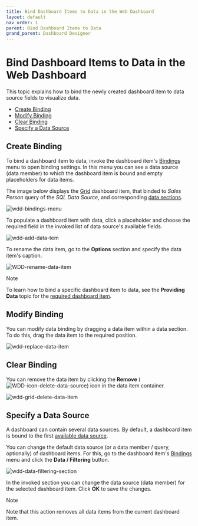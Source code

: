 ```yaml
---
title: Bind Dashboard Items to Data in the Web Dashboard
layout: default
nav_order: 1
parent: Bind Dashboard Items to Data
grand_parent: Dashboard Designer
---
```

# Bind Dashboard Items to Data in the Web Dashboard
This topic explains how to bind the newly created dashboard item to data source fields to visualize data.

* [Create Binding](#create)
* [Modify Binding](#modify)
* [Clear Binding](#clear)
* [Specify a Data Source](#specify)

## <a name="create"/>Create Binding
To bind a dashboard item to data, invoke the dashboard item's [Bindings](../ui-elements/dashboard-item-menu.md) menu to open binding settings. In this menu you can see a data source (data member)  to which the dashboard item is bound and empty placeholders for data items.

The image below displays the [Grid](../dashboard-item-settings/grid.md) dashboard item, that binded to _Sales Person_ query of the _SQL Data Source_, and corresponding [data sections](../dashboard-item-settings/grid/providing-data.md).

![wdd-bindings-menu](../../../images/img124590.png)

To populate a dashboard item with data, click a placeholder and choose the required field in the invoked list of data source's available fields.

![wdd-add-data-tem](../../../images/img125350.png)

To rename the data item, go to the **Options** section and specify the data item's caption.

![WDD-rename-data-item](../../../images/img124591.png)

> [!NOTE]
> To learn how to bind a specific dashboard item to data, see the **Providing Data** topic for the [required dashboard item](../dashboard-item-settings.md).

## <a name="modify"/>Modify Binding
You can modify data binding by dragging a data item within a data section. To do this, drag the data item to the required position.

![wdd-replace-data-item](../../../images/img124592.png)

## <a name="clear"/>Clear Binding
You can remove the data item by clicking the **Remove** (![WDD-icon-delete-data-source](../../../images/img124585.png)) icon in the data item container.

![wdd-grid-delete-data-item](../../../images/img125482.png)

## <a name="specify"/>Specify a Data Source
A dashboard can contain several data sources. By default, a dashboard item is bound to the first [available data source](../provide-data/manage-data-sources.md).

You can change the default  data source (or a data member / query, optionally) of dashboard items. For this, go to the dashboard item's [Bindings](../ui-elements/dashboard-item-menu.md) menu and click the **Data / Filtering** button.

![wdd-data-filtering-section](../../../images/img125086.png)

In the invoked section you can change the data source (data member) for the selected dashboard item. Click **OK** to save the changes.

> [!NOTE]
> Note that this action removes all data items from the current dashboard item.
